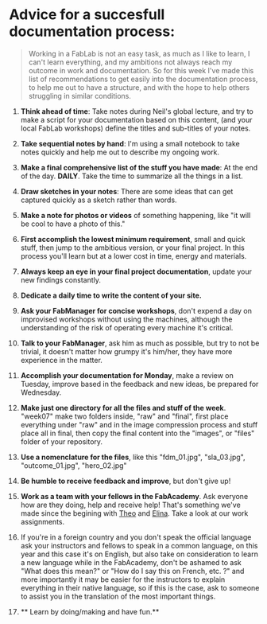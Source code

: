 # Advice for a succesfull documentation process:

>Working in a FabLab is not an easy task, as much as I like to learn, I can't learn everything, and my ambitions not always reach my outcome in work and documentation. So for this week I've made this list of recommendations to get easily into the documentation process, to help me out to have a structure, and with the hope to help others struggling in similar conditions.

1. **Think ahead of time**: Take notes during Neil's global lecture, and try to make a script for your documentation based on this content, (and your local FabLab workshops)  define the titles and sub-titles of your notes.

2. **Take sequential notes by hand**: I'm using a small notebook to take notes quickly and help me out to describe my ongoing work.

3. **Make a final comprehensive list of the stuff you have made**: At the end of the day. **DAILY**. Take the time to summarize all the things in a list.

4. **Draw sketches in your notes**: There are some ideas that can get captured quickly as a sketch rather than words.

5. **Make a note for photos or videos** of something happening, like "it will be cool to have a photo of this."

7. **First accomplish the lowest minimum requirement**, small and quick stuff, then jump to the ambitious version, or your final project. In this process you'll learn but at a lower cost in time, energy and materials.

8. **Always keep an eye in your final project documentation**, update your new findings constantly.

9. **Dedicate a daily time to write the content of your site.**

10. **Ask your FabManager for concise workshops**, don't expend a day on improvised workshops without using the machines, although the understanding of the risk of operating every machine it's critical.

11. **Talk to your FabManager**, ask him as much as possible, but try to not be trivial, it doesn't matter how grumpy it's him/her, they have more experience in the matter.

12. **Accomplish your documentation for Monday**, make a review on Tuesday, improve based in the feedback and new ideas, be prepared for Wednesday.

12. **Make just one directory for all the files and stuff of the week**. "week07" make two folders inside, "raw" and "final", first place everything under "raw" and in the image compression process and stuff place all in final, then copy the final content into the "images", or "files" folder of your repository.

13. **Use a nomenclature for the files**, like this "fdm_01.jpg", "sla_03.jpg", "outcome_01.jpg", "hero_02.jpg"

13. **Be humble to receive feedback and improve**, but don't give up!

14. **Work as a team with your fellows in the FabAcademy**. Ask everyone how are they doing, help and receive help! That's something we've made since the begining with [Theo]() and [Elina](). Take a look at our work assignments.

15. If you're in a foreign country and you don't speak the official language ask your instructors and fellows to speak in a common language, on this year and this case it's on English, but also take on consideration to learn a new language while in the FabAcademy, don't be ashamed to ask "What does this mean?" or "How do I say this on French, etc. ?" and more importantly it may be easier for the instructors to explain everything in their native language, so if this is the case, ask to someone to assist you in the translation of the most important things.

16. **  Learn by doing/making and have fun.**
